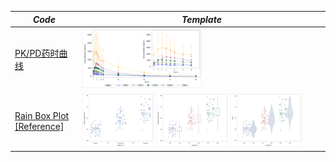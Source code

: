 |*Code*|*Template*|
| ------------- | ------------- |
|[PK/PD药时曲线](/Graphics/Nested.sas)|<img src="/Graphics/Pictures/Nested.png" style="width:50%; height:50%"/>|
|[Rain Box Plot](/Graphics/Rainbox.sas) [[Reference]](/Graphics/Documents/PRE_DV03.pdf)|<img src="/Graphics/Pictures/rainbox/rainbox1.png" style="width:30%; height:33%"/> <img src="/Graphics/Pictures/rainbox/rainbox2.png" style="width:30%; height:33%"/> <img src="/Graphics/Pictures/rainbox/rainbox3.png" style="width:30%; height:33%"/>|

